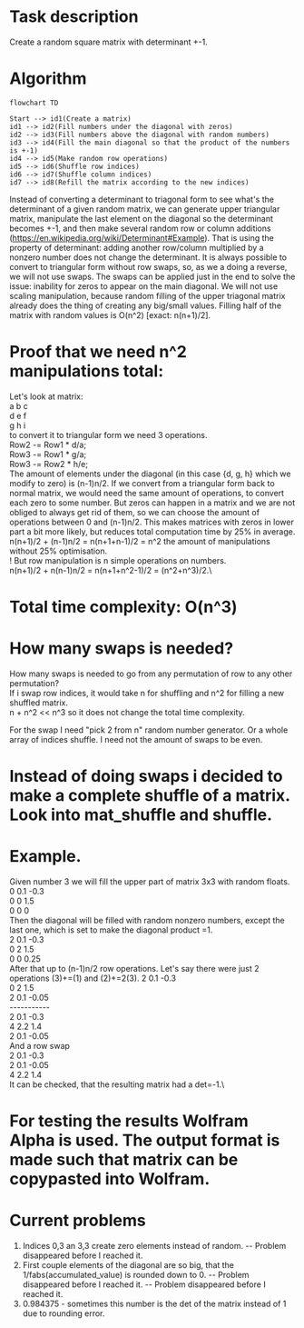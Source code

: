 # Task description
Create a random square matrix with determinant +-1.

# Algorithm
```mermaid
flowchart TD

Start --> id1(Create a matrix)
id1 --> id2(Fill numbers under the diagonal with zeros)
id2 --> id3(Fill numbers above the diagonal with random numbers)
id3 --> id4(Fill the main diagonal so that the product of the numbers is +-1)
id4 --> id5(Make random row operations)
id5 --> id6(Shuffle row indices)
id6 --> id7(Shuffle column indices)
id7 --> id8(Refill the matrix according to the new indices)
```

Instead of converting a determinant to triagonal form to see what's the determinant of a given random matrix, we can generate upper triangular matrix, manipulate the last element on the diagonal so the determinant becomes +-1, 
and then make several random row or column additions (https://en.wikipedia.org/wiki/Determinant#Example). That is using the property of determinant:
adding another row/column multiplied by a nonzero number does not change the determinant. It is always possible to convert to triangular form without row swaps, so, as we a doing a reverse, we will not use swaps. 
The swaps can be applied just in the end to solve the issue: inability for zeros to appear on the main diagonal.
We will not use scaling manipulation, because random filling of the upper triagonal matrix already does the thing of creating any big/small values.
Filling half of the matrix with random values is O(n^2) [exact: n(n+1)/2].  

# Proof that we need n^2 manipulations total:
Let's look at matrix:\
a b c\
d e f\
g h i\
to convert it to triangular form we need 3 operations.\
Row2 -= Row1 * d/a;\
Row3 -= Row1 * g/a;\
Row3 -= Row2 * h/e;\
The amount of elements under the diagonal (in this case {d, g, h} which we modify to zero) is (n-1)n/2.
If we convert from a triangular form back to normal matrix, we would need the same amount of operations, to convert each zero to some number. 
But zeros can happen in a matrix and we are not obliged to always get rid of them, so we can choose the amount of operations between 0 and (n-1)n/2. 
This makes matrices with zeros in lower part a bit more likely, but reduces total computation time by 25% in average.\
n(n+1)/2 + (n-1)n/2 = n(n+1+n-1)/2 = n^2 the amount of manipulations without 25% optimisation.\
! But row manipulation is n simple operations on numbers.\
n(n+1)/2 + n(n-1)n/2 = n(n+1+n^2-1)/2 = (n^2+n^3)/2.\
# Total time complexity: O(n^3)

# How many swaps is needed?
How many swaps is needed to go from any permutation of row to any other permutation?\
If i swap row indices, it would take n for shuffling and n^2 for filling a new shuffled matrix.\
n + n^2 << n^3 so it does not change the total time complexity.

For the swap I need "pick 2 from n" random number generator. Or a whole array of indices shuffle. I need not the amount of swaps to be even.

# Instead of doing swaps i decided to make a complete shuffle of a matrix. Look into mat_shuffle and shuffle.
# Example.
Given number 3 we will fill the upper part of matrix 3x3 with random floats.\
0 0.1 -0.3\
0 0 1.5\
0 0 0\
Then the diagonal will be filled with random nonzero numbers, except the last one, which is set to make the diagonal product =1.\
2 0.1 -0.3\
0 2 1.5\
0 0 0.25\
After that up to (n-1)n/2 row operations. Let's say there were just 2 operations (3)+=(1) and (2)+=2(3).
2 0.1 -0.3\
0 2 1.5\
2 0.1 -0.05\
-----------\
2 0.1 -0.3\
4 2.2 1.4\
2 0.1 -0.05\
And a row swap\
2 0.1 -0.3\
2 0.1 -0.05\
4 2.2 1.4\
It can be checked, that the resulting matrix had a det=-1.\

# For testing the results Wolfram Alpha is used. The output format is made such that matrix can be copypasted into Wolfram.

# Current problems
1. Indices 0,3 an 3,3 create zero elements instead of random. -- Problem disappeared before I reached it.
2. First couple elements of the diagonal are so big, that the 1/fabs(accumulated_value) is rounded down to 0. -- Problem disappeared before I reached it.
-- Problem disappeared before I reached it.
3. 0.984375 - sometimes this number is the det of the matrix instead of 1 due to rounding error.



